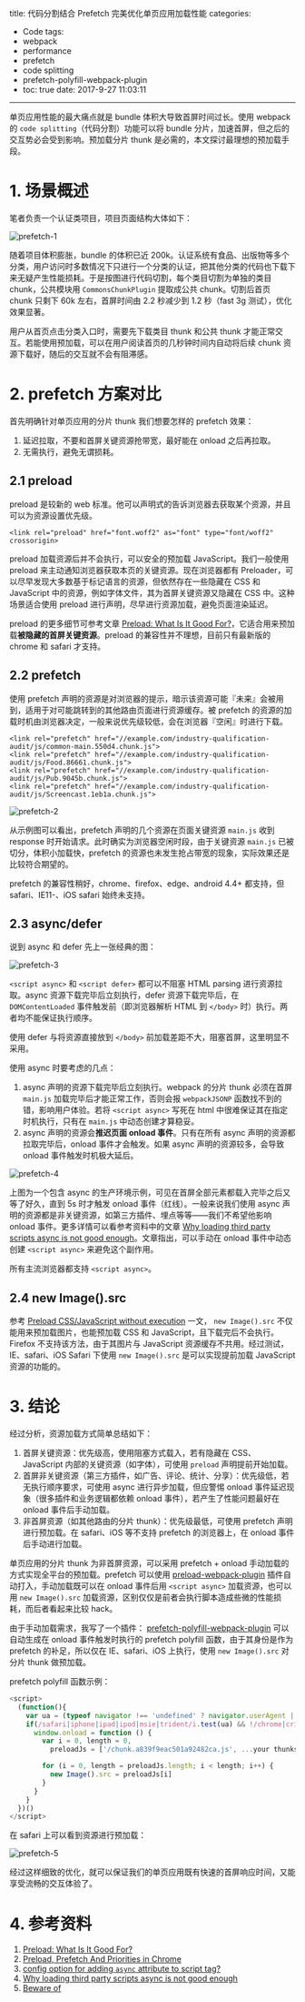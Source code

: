 title: 代码分割结合 Prefetch 完美优化单页应用加载性能
categories:
  - Code
tags:
  - webpack
  - performance
  - prefetch
  - code splitting
  - prefetch-polyfill-webpack-plugin
  - toc: true
date: 2017-9-27 11:03:11
---

单页应用性能的最大痛点就是 bundle 体积大导致首屏时间过长。使用 webpack 的 `code splitting`（代码分割）功能可以将 bundle 分片，加速首屏，但之后的交互势必会受到影响。预加载分片 thunk 是必需的，本文探讨最理想的预加载手段。

<!-- more -->

# 1. 场景概述

笔者负责一个认证类项目，项目页面结构大体如下：

![prefetch-1](/imgs/blog/prefetch-1.png)

随着项目体积膨胀，bundle 的体积已近 200k。认证系统有食品、出版物等多个分类，用户访问时多数情况下只进行一个分类的认证，把其他分类的代码也下载下来无疑产生性能损耗。于是按图进行代码切割，每个类目切割为单独的类目 chunk，公共模块用 `CommonsChunkPlugin` 提取成公共 chunk。切割后首页 chunk 只剩下 60k 左右，首屏时间由 2.2 秒减少到 1.2 秒（fast 3g 测试），优化效果显著。

用户从首页点击分类入口时，需要先下载类目 thunk 和公共 thunk 才能正常交互。若能使用预加载，可以在用户阅读首页的几秒钟时间内自动将后续 chunk 资源下载好，随后的交互就不会有阻滞感。

# 2. prefetch 方案对比

首先明确针对单页应用的分片 thunk 我们想要怎样的 prefetch 效果：

1. 延迟拉取，不要和首屏关键资源抢带宽，最好能在 onload 之后再拉取。
2. 无需执行，避免无谓损耗。

## 2.1 preload

preload 是较新的 web 标准。他可以声明式的告诉浏览器去获取某个资源，并且可以为资源设置优先级。

```
<link rel="preload" href="font.woff2" as="font" type="font/woff2" crossorigin>
```

preload 加载资源后并不会执行，可以安全的预加载 JavaScript。我们一般使用 preload 来主动通知浏览器获取本页的关键资源。现在浏览器都有 Preloader，可以尽早发现大多数基于标记语言的资源，但依然存在一些隐藏在 CSS 和 JavaScript 中的资源，例如字体文件，其为首屏关键资源又隐藏在 CSS 中。这种场景适合使用 preload 进行声明，尽早进行资源加载，避免页面渲染延迟。

preload 的更多细节可参考文章 [Preload: What Is It Good For?](https://www.smashingmagazine.com/2016/02/preload-what-is-it-good-for/)，它适合用来预加载**被隐藏的首屏关键资源**。preload 的兼容性并不理想，目前只有最新版的 chrome 和 safari 才支持。

## 2.2 prefetch

使用 prefetch 声明的资源是对浏览器的提示，暗示该资源可能『未来』会被用到，适用于对可能跳转到的其他路由页面进行资源缓存。被 prefetch 的资源的加载时机由浏览器决定，一般来说优先级较低，会在浏览器『空闲』时进行下载。

```
<link rel="prefetch" href="//example.com/industry-qualification-audit/js/common-main.550d4.chunk.js">
<link rel="prefetch" href="//example.com/industry-qualification-audit/js/Food.86661.chunk.js">
<link rel="prefetch" href="//example.com/industry-qualification-audit/js/Pub.9045b.chunk.js">
<link rel="prefetch" href="//example.com/industry-qualification-audit/js/Screencast.1eb1a.chunk.js">
```

![prefetch-2](/imgs/blog/prefetch-2.png)

从示例图可以看出，prefetch 声明的几个资源在页面关键资源 `main.js` 收到 response 时开始请求。此时确实为浏览器空闲时段，由于关键资源 `main.js` 已被切分，体积小加载快，prefetch 的资源也未发生抢占带宽的现象，实际效果还是比较符合期望的。

prefetch 的兼容性稍好，chrome、firefox、edge、android 4.4+ 都支持，但 safari、IE11-、iOS safari 始终未支持。

## 2.3 async/defer

说到 async 和 defer 先上一张经典的图：

![prefetch-3](/imgs/blog/prefetch-3.png)

`<script async>` 和 `<script defer>` 都可以不阻塞 HTML parsing 进行资源拉取。async 资源下载完毕后立刻执行，defer 资源下载完毕后，在 `DOMContentLoaded` 事件触发前（即浏览器解析 HTML 到 `</body>` 时）执行。两者均不能保证执行顺序。

使用 defer 与将资源直接放到 `</body>` 前加载差距不大，阻塞首屏，这里明显不采用。

使用 async 时要考虑的几点：

1. async 声明的资源下载完毕后立刻执行。webpack 的分片 thunk 必须在首屏 `main.js` 加载完毕后才能正常工作，否则会报 `webpackJSONP` 函数找不到的错，影响用户体验。若将 `<script async>` 写死在 html 中很难保证其在指定时机执行，只有在 `main.js` 中动态创建才算稳妥。
2. async 声明的资源会**推迟页面 onload 事件**。只有在所有 async 声明的资源都拉取完毕后，onload 事件才会触发。如果 async 声明的资源较多，会导致 onload 事件触发时机极大延后。

![prefetch-4](/imgs/blog/prefetch-4.png)

上图为一个包含 async 的生产环境示例，可见在首屏全部元素都载入完毕之后又等了好久，直到 5s 时才触发 onload 事件（红线）。一般来说我们使用 async 声明的资源都是非关键资源，如第三方插件、埋点等等——我们不希望他影响 onload 事件。更多详情可以看参考资料中的文章 [Why loading third party scripts async is not good enough](http://www.aaronpeters.nl/blog/why-loading-third-party-scripts-async-is-not-good-enough)。文章指出，可以手动在 onload 事件中动态创建 `<script async>` 来避免这个副作用。

所有主流浏览器都支持 `<script async>`。

## 2.4 new Image().src

参考 [Preload CSS/JavaScript without execution](http://www.phpied.com/preload-cssJavaScript-without-execution/) 一文， `new Image().src` 不仅能用来预加载图片，也能预加载 CSS 和 JavaScript，且下载完后不会执行。Firefox 不支持该方法，由于其图片与 JavaScript 资源缓存不共用。经过测试，IE、safari、iOS Safari 下使用 `new Image().src` 是可以实现提前加载 JavaScript 资源的功能的。

# 3. 结论

经过分析，资源加载方式简单总结如下：

1. 首屏关键资源：优先级高，使用阻塞方式载入，若有隐藏在 CSS、JavaScript 内部的关键资源（如字体），可使用 `preload` 声明提前开始加载。
2. 首屏非关键资源（第三方插件，如广告、评论、统计、分享）：优先级低，若无执行顺序要求，可使用 async 进行异步加载，但应警惕 onload 事件延迟现象（很多插件和业务逻辑都依赖 onload 事件），若产生了性能问题最好在 onload 事件后手动加载。
3. 非首屏资源（如其他路由的分片 thunk）：优先级最低，可使用 prefetch 声明进行预加载。在 safari、iOS 等不支持 prefetch 的浏览器上，在 onload 事件后手动进行加载。

单页应用的分片 thunk 为非首屏资源，可以采用 prefetch + onload 手动加载的方式实现全平台的预加载。prefetch 可以使用 [preload-webpack-plugin](https://github.com/GoogleChrome/preload-webpack-plugin) 插件自动打入，手动加载既可以在 onload 事件后用 `<script async>` 加载资源，也可以用 `new Image().src` 加载资源，区别仅仅是前者会执行脚本造成些微的性能损耗，而后者看起来比较 hack。

由于手动加载需求，我写了一个插件： [prefetch-polyfill-webpack-plugin](https://github.com/jin5354/prefetch-polyfill-webpack-plugin) 可以自动生成在 onload 事件触发时执行的 prefetch  polyfill 函数，由于其身份是作为 prefetch 的补足，所以仅在 IE、safari、iOS 上执行，使用 `new Image().src` 对分片 thunk 做预加载。

prefetch polyfill 函数示例：
```JavaScript
<script>
  (function(){
    var ua = (typeof navigator !== 'undefined' ? navigator.userAgent || '' : '')
    if(/safari|iphone|ipad|ipod|msie|trident/i.test(ua) && !/chrome|crios|crmo|firefox|iceweasel|fxios|edge/i.test(ua)) {
      window.onload = function () {
        var i = 0, length = 0,
          preloadJs = ['/chunk.a839f9eac501a92482ca.js', ...your thunks]

        for (i = 0, length = preloadJs.length; i < length; i++) {
          new Image().src = preloadJs[i]
        }
      }
    }
  })()
</script>
```
在 safari 上可以看到资源进行预加载：

![prefetch-5](/imgs/blog/prefetch-5.png)

经过这样细致的优化，就可以保证我们的单页应用既有快速的首屏响应时间，又能享受流畅的交互体验了。

# 4. 参考资料

1. [Preload: What Is It Good For?](https://www.smashingmagazine.com/2016/02/preload-what-is-it-good-for/)
2. [Preload, Prefetch And Priorities in Chrome](https://medium.com/reloading/preload-prefetch-and-priorities-in-chrome-776165961bbf)
3. [config option for adding `async` attribute to script tag?](https://github.com/jantimon/html-webpack-plugin/issues/113)
4. [Why loading third party scripts async is not good enough](http://www.aaronpeters.nl/blog/why-loading-third-party-scripts-async-is-not-good-enough)
5. [Beware of <script async defer> blocking HTML "load" event](https://gist.github.com/jakub-g/5286483ff5f29e8fdd9f)
6. [Preload CSS/JavaScript without execution](http://www.phpied.com/preload-cssJavaScript-without-execution/)
7. [preload-webpack-plugin](https://github.com/GoogleChrome/preload-webpack-plugin)
8. [prefetch-polyfill-webpack-plugin](https://github.com/jin5354/prefetch-polyfill-webpack-plugin)